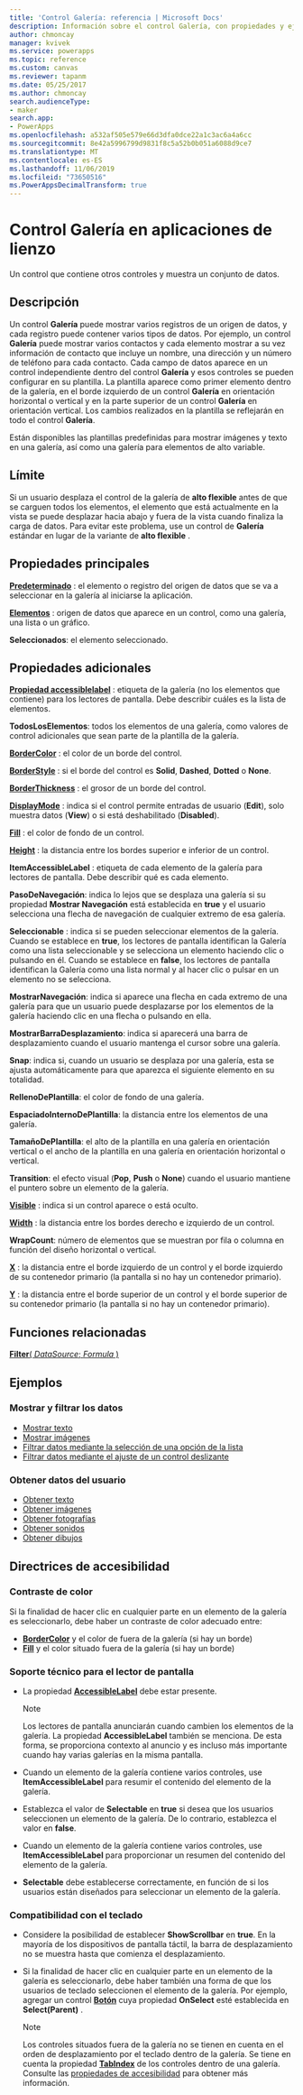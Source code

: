 ```yaml
---
title: 'Control Galería: referencia | Microsoft Docs'
description: Información sobre el control Galería, con propiedades y ejemplos
author: chmoncay
manager: kvivek
ms.service: powerapps
ms.topic: reference
ms.custom: canvas
ms.reviewer: tapanm
ms.date: 05/25/2017
ms.author: chmoncay
search.audienceType:
- maker
search.app:
- PowerApps
ms.openlocfilehash: a532af505e579e66d3dfa0dce22a1c3ac6a4a6cc
ms.sourcegitcommit: 8e42a5996799d9831f8c5a52b0b051a6088d9ce7
ms.translationtype: MT
ms.contentlocale: es-ES
ms.lasthandoff: 11/06/2019
ms.locfileid: "73650516"
ms.PowerAppsDecimalTransform: true
---
```

# <a name="gallery-control-in-canvas-apps"></a>Control Galería en aplicaciones de lienzo

Un control que contiene otros controles y muestra un conjunto de datos.

## <a name="description"></a>Descripción

Un control **Galería** puede mostrar varios registros de un origen de datos, y cada registro puede contener varios tipos de datos. Por ejemplo, un control **Galería** puede mostrar varios contactos y cada elemento mostrar a su vez información de contacto que incluye un nombre, una dirección y un número de teléfono para cada contacto. Cada campo de datos aparece en un control independiente dentro del control **Galería** y esos controles se pueden configurar en su plantilla. La plantilla aparece como primer elemento dentro de la galería, en el borde izquierdo de un control **Galería** en orientación horizontal o vertical y en la parte superior de un control **Galería** en orientación vertical. Los cambios realizados en la plantilla se reflejarán en todo el control **Galería**.

Están disponibles las plantillas predefinidas para mostrar imágenes y texto en una galería, así como una galería para elementos de alto variable.

## <a name="limitations"></a>Límite

Si un usuario desplaza el control de la galería de **alto flexible** antes de que se carguen todos los elementos, el elemento que está actualmente en la vista se puede desplazar hacia abajo y fuera de la vista cuando finaliza la carga de datos. Para evitar este problema, use un control de **Galería** estándar en lugar de la variante de **alto flexible** .

## <a name="key-properties"></a>Propiedades principales

**[Predeterminado](properties-core.md)** : el elemento o registro del origen de datos que se va a seleccionar en la galería al iniciarse la aplicación.

**[Elementos](properties-core.md)** : origen de datos que aparece en un control, como una galería, una lista o un gráfico.

**Seleccionados**: el elemento seleccionado.

## <a name="additional-properties"></a>Propiedades adicionales

**[Propiedad accessiblelabel](properties-accessibility.md)** : etiqueta de la galería (no los elementos que contiene) para los lectores de pantalla. Debe describir cuáles es la lista de elementos.

**TodosLosElementos**: todos los elementos de una galería, como valores de control adicionales que sean parte de la plantilla de la galería.

**[BorderColor](properties-color-border.md)** : el color de un borde del control.

**[BorderStyle](properties-color-border.md)** : si el borde del control es **Solid**, **Dashed**, **Dotted** o **None**.

**[BorderThickness](properties-color-border.md)** : el grosor de un borde del control.

**[DisplayMode](properties-core.md)** : indica si el control permite entradas de usuario (**Edit**), solo muestra datos (**View**) o si está deshabilitado (**Disabled**).

**[Fill](properties-color-border.md)** : el color de fondo de un control.

**[Height](properties-size-location.md)** : la distancia entre los bordes superior e inferior de un control.

**ItemAccessibleLabel** : etiqueta de cada elemento de la galería para lectores de pantalla. Debe describir qué es cada elemento.

**PasoDeNavegación**: indica lo lejos que se desplaza una galería si su propiedad **Mostrar Navegación** está establecida en **true** y el usuario selecciona una flecha de navegación de cualquier extremo de esa galería.

**Seleccionable** : indica si se pueden seleccionar elementos de la galería. Cuando se establece en **true**, los lectores de pantalla identifican la Galería como una lista seleccionable y se selecciona un elemento haciendo clic o pulsando en él. Cuando se establece en **false**, los lectores de pantalla identifican la Galería como una lista normal y al hacer clic o pulsar en un elemento no se selecciona.

**MostrarNavegación**: indica si aparece una flecha en cada extremo de una galería para que un usuario puede desplazarse por los elementos de la galería haciendo clic en una flecha o pulsando en ella.

**MostrarBarraDesplazamiento**: indica si aparecerá una barra de desplazamiento cuando el usuario mantenga el cursor sobre una galería.

**Snap**: indica si, cuando un usuario se desplaza por una galería, esta se ajusta automáticamente para que aparezca el siguiente elemento en su totalidad.

**RellenoDePlantilla**: el color de fondo de una galería.

**EspaciadoInternoDePlantilla**: la distancia entre los elementos de una galería.

**TamañoDePlantilla**: el alto de la plantilla en una galería en orientación vertical o el ancho de la plantilla en una galería en orientación horizontal o vertical.

**Transition**: el efecto visual (**Pop**, **Push** o **None**) cuando el usuario mantiene el puntero sobre un elemento de la galería.

**[Visible](properties-core.md)** : indica si un control aparece o está oculto.

**[Width](properties-size-location.md)** : la distancia entre los bordes derecho e izquierdo de un control.

**WrapCount**: número de elementos que se muestran por fila o columna en función del diseño horizontal o vertical.

**[X](properties-size-location.md)** : la distancia entre el borde izquierdo de un control y el borde izquierdo de su contenedor primario (la pantalla si no hay un contenedor primario).

**[Y](properties-size-location.md)** : la distancia entre el borde superior de un control y el borde superior de su contenedor primario (la pantalla si no hay un contenedor primario).

## <a name="related-functions"></a>Funciones relacionadas

[**Filter**( *DataSource*; *Formula* )](../functions/function-filter-lookup.md)

## <a name="examples"></a>Ejemplos

### <a name="show-and-filter-data"></a>Mostrar y filtrar los datos

* [Mostrar texto](control-text-box.md#show-data-in-a-gallery)
* [Mostrar imágenes](control-image.md#show-a-set-of-images-from-a-data-source)
* [Filtrar datos mediante la selección de una opción de la lista](control-drop-down.md#example)
* [Filtrar datos mediante el ajuste de un control deslizante](control-slider.md#example)

### <a name="get-data-from-the-user"></a>Obtener datos del usuario

* [Obtener texto](control-text-input.md#collect-data)
* [Obtener imágenes](control-add-picture.md#add-images-to-an-image-gallery-control)
* [Obtener fotografías](control-camera.md#example)
* [Obtener sonidos](control-microphone.md#example)
* [Obtener dibujos](control-pen-input.md#create-a-set-of-images)

## <a name="accessibility-guidelines"></a>Directrices de accesibilidad

### <a name="color-contrast"></a>Contraste de color

Si la finalidad de hacer clic en cualquier parte en un elemento de la galería es seleccionarlo, debe haber un contraste de color adecuado entre:

* **[BorderColor](properties-color-border.md)**  y el color de fuera de la galería (si hay un borde)
* **[Fill](properties-color-border.md)** y el color situado fuera de la galería (si hay un borde)

### <a name="screen-reader-support"></a>Soporte técnico para el lector de pantalla

* La propiedad **[AccessibleLabel](properties-accessibility.md)** debe estar presente.

    > [!NOTE]
    > Los lectores de pantalla anunciarán cuando cambien los elementos de la galería. La propiedad **AccessibleLabel** también se menciona. De esta forma, se proporciona contexto al anuncio y es incluso más importante cuando hay varias galerías en la misma pantalla.

* Cuando un elemento de la galería contiene varios controles, use **ItemAccessibleLabel** para resumir el contenido del elemento de la galería.

* Establezca el valor de **Selectable** en **true** si desea que los usuarios seleccionen un elemento de la galería. De lo contrario, establezca el valor en **false**.

* Cuando un elemento de la galería contiene varios controles, use **ItemAccessibleLabel** para proporcionar un resumen del contenido del elemento de la galería.

* **Selectable** debe establecerse correctamente, en función de si los usuarios están diseñados para seleccionar un elemento de la galería.

### <a name="keyboard-support"></a>Compatibilidad con el teclado

* Considere la posibilidad de establecer **ShowScrollbar** en **true**. En la mayoría de los dispositivos de pantalla táctil, la barra de desplazamiento no se muestra hasta que comienza el desplazamiento.
* Si la finalidad de hacer clic en cualquier parte en un elemento de la galería es seleccionarlo, debe haber también una forma de que los usuarios de teclado seleccionen el elemento de la galería. Por ejemplo, agregar un control **[Botón](control-button.md)** cuya propiedad **OnSelect** esté establecida en **Select(Parent)** .

    > [!NOTE]
  > Los controles situados fuera de la galería no se tienen en cuenta en el orden de desplazamiento por el teclado dentro de la galería. Se tiene en cuenta la propiedad **[TabIndex](properties-accessibility.md)** de los controles dentro de una galería. Consulte las [propiedades de accesibilidad](properties-accessibility.md) para obtener más información.
